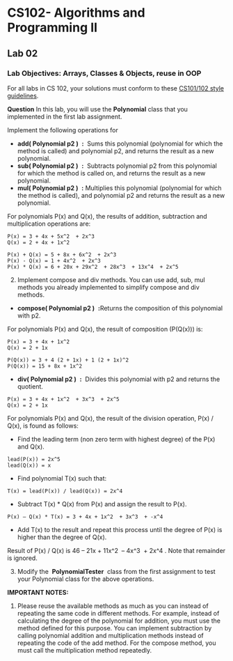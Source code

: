 # CS102- Algorithms and Programming II

## Lab 02

### **Lab Objectives:** ​Arrays, Classes & Objects, reuse in OOP  

For all labs in CS 102, your solutions must conform to these [CS101/102 style
guidelines](http://www.cs.bilkent.edu.tr/~adayanik/cs101/practicalwork/styleguidelines.htm).

**Question** ​In this lab, you will use the ​ **Polynomial** ​class that you implemented in the first lab assignment.

Implement the following operations for

* **add( Polynomial p2 )** ​ **:** ​ Sums this polynomial (polynomial for which the method is called) and polynomial p2, and returns the result as a new polynomial.
* **sub( Polynomial p2 )** ​ **:** ​ Subtracts polynomial p2 from this polynomial for which the method is called on, and returns the result as a new polynomial.
* **mul( Polynomial p2 )** ​ **:** ​ Multiplies this polynomial (polynomial for which the method is called), and polynomial p2 and returns the result as a new polynomial.

For polynomials P(x) and Q(x), the results of addition, subtraction and multiplication
operations are:

``P(x) = 3 + 4x + 5x​^2 ​ + 2x​^3``  
``Q(x) = 2 + 4x + 1x​^2``  

``P(x) + Q(x) = 5 + 8x + 6x​^2 ​ + 2x​^3``  
``P(x) - Q(x) = 1 + 4x​^2 ​ + 2x​^3``  
``P(x) * Q(x) = 6 + 20x + 29x​^2 ​ + 28x​^3 ​ + 13x​^4 ​ + 2x​^5``  

2. Implement compose and div methods. You can use add, sub, mul methods you already implemented to simplify compose and div methods.

* **compose( Polynomial p2 )** ​ **:** ​Returns the composition of this polynomial with p2.


For polynomials P(x) and Q(x), the result of composition (P(Q(x))) is:

``P(x) = 3 + 4x + 1x​^2``   
``Q(x) = 2 + 1x``   

``P(Q(x)) = 3 + 4 (2 + 1x) + 1 (2 + 1x)​^2``  
``P(Q(x)) = 15 + 8x + 1x​^2``

* **div( Polynomial p2 )** ​ **:** ​ Divides this polynomial with p2 and returns the quotient.

``P(x) = 3 + 4x + 1x​^2 ​ + 3x​^3 ​ + 2x​^5``  
``Q(x) = 2 + 1x``  

For polynomials P(x) and Q(x), the result of the division operation, P(x) / Q(x), is found as follows:

* Find the leading term (non zero term with highest degree) of the P(x) and Q(x).

``lead(P(x)) = 2x​^5``  
``lead(Q(x)) = x``  
* Find polynomial T(x) such that:  

``T(x) = lead(P(x)) / lead(Q(x)) = 2x​^4``  
* Subtract T(x) * Q(x) from P(x) and assign the result to P(x).  

``P(x) – Q(x) * T(x) = 3 + 4x + 1x​^2 ​ + 3x​^3 ​ + -x​^4``  

* Add T(x) to the result and repeat this process until the degree of P(x) is higher than the degree of Q(x).


Result of P(x) / Q(x) is 46 – 21x + 11x​^2 ​ – 4x​^3 ​ + 2x​^4 ​. Note that remainder is ignored.

3. Modify the ​ **PolynomialTester** ​ class from the first assignment to test your Polynomial
    class for the above operations.

**IMPORTANT NOTES:**
1. Please reuse the available methods as much as you can instead of repeating the
same code in different methods. For example, instead of calculating the degree of
the polynomial for addition, you must use the method defined for this purpose. You
can implement subtraction by calling polynomial addition and multiplication methods
instead of repeating the code of the add method. For the compose method, you must
call the multiplication method repeatedly.


